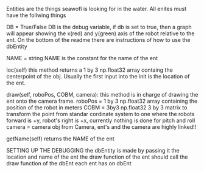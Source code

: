 Entities are the things seawofl is looking for in the water.
All enites must have the follwing things


DB = True/False
  DB is the debug variable, if db is set to true, then a graph will appear showing the x(red) and y(green) axis of the robot relative to the ent. On the bottom of the readme there are instructions of how to use the dbEntity


NAME = string
  NAME is the constant for the name of the ent


loc(self)
  this method returns a 1 by 3 np.float32 array containg the centerpoint of the obj. Usually the first input into the init is the location of the ent.
  
  
draw(self, roboPos, COBM, camera):
  this method is in charge of drawing the ent onto the camera frame. 
  roboPos = 1 by 3 np.float32 array  containing the position of the robot in meters
  COBM = 3by3 np.float32 3 by 3 matrix to transform the point from standar cordinate system to one where the robots forward is +y, robot's right is +x, currently nothing is done for pitch and roll
  camera = camera obj from Camera, ent's and the camera are highly linked!!
 
 
getName(self)
  returns the NAME of the ent


SETTING UP THE DEBUGGING
the dbEntity is made by passing it the location and name of the ent
the draw function of the ent should call the draw function of the dbEnt
each ent has on dbEnt 
